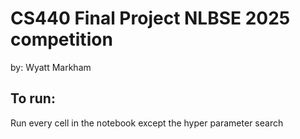 # CS440 Final Project NLBSE 2025 competition
by: Wyatt Markham

## To run:
Run every cell in the notebook except the hyper parameter search

